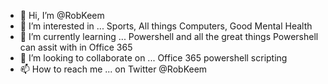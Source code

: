 - 👋 Hi, I’m @RobKeem
- 👀 I’m interested in ... Sports, All things Computers, Good Mental Health
- 🌱 I’m currently learning ... Powershell and all the great things Powershell can assit with in Office 365
- 💞️ I’m looking to collaborate on ... Office 365 powershell scripting
- 📫 How to reach me ... on Twitter @RobKeem

<!---
RobKeem/RobKeem is a ✨ special ✨ repository because its `README.md` (this file) appears on your GitHub profile.
You can click the Preview link to take a look at your changes.
--->
